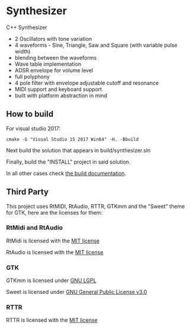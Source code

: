 # Synthesizer

C++ Synthesizer 

 * 2 Oscillators with tone variation
 * 4 waveforms - Sine, Triangle, Saw and Square (with variable pulse width)
 * blending between the waveforms
 * Wave table implementation
 * ADSR envelope for volume level
 * full polyphony
 * 4 pole filter with envelope adjustable cutoff and resonance
 * MIDI support and keyboard support
 * built with platform abstraction in mind

## How to build

For visual studio 2017:

    cmake -G "Visual Studio 15 2017 Win64" -H. -Bbuild

Next build the solution that appears in build/synthesizer.sln

Finally, build the "INSTALL" project in said solution.

In all other cases check [the build documentation](doc/building.md).

## Third Party

This project uses RtMIDI, RtAudio, RTTR, GTKmm and the "Sweet" theme for GTK, here are the licenses for them:

### RtMidi and RtAudio

RtMidi is licensed with the [MIT license](http://www.music.mcgill.ca/~gary/rtmidi/index.html#license)

RtAudio is licensed with the [MIT license](http://www.music.mcgill.ca/~gary/rtaudio/license.html)

### GTK

GTKmm is licensed under [GNU LGPL](https://www.gtkmm.org/en/license.html) 

Sweet is licensed under [GNU General Public License v3.0](https://github.com/EliverLara/Sweet/blob/master/LICENSE)

### RTTR

RTTR is licensed with the [MIT license](https://github.com/rttrorg/rttr/blob/master/LICENSE.txt)